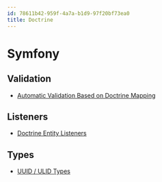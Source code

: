 ```yaml
---
id: 78611b42-959f-4a7a-b1d9-97f20bf73ea0
title: Doctrine
---
```


# Symfony

## Validation

-   [Automatic Validation Based on Doctrine
    Mapping](20201112132007-automatic_validation_based_on_doctrine_mapping)

## Listeners

-   [Doctrine Entity
    Listeners](20201113180551-doctrine_entity_listeners)

## Types

-   [UUID / ULID Types](20201117101452-uuid_ulid_types)
